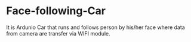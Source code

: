# Face-following-Car
It is Ardunio Car that runs and follows person by his/her face where data from camera are transfer via WIFI module.
